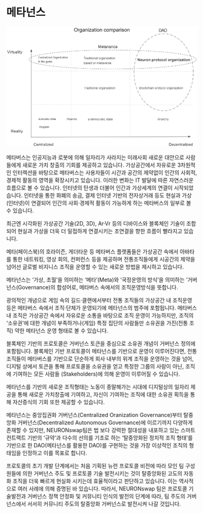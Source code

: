 # 메타넌스

![](<../.gitbook/assets/image (6).png>)

메타버스는 인공지능과 로봇에 의해 일자리가 사라지는 미래사회 새로운 대안으로 사람들에게 새로운 가치 창출의 기회를 제공하고 있습니다. 가상공간에서 자유로운 3차원적인 인터렉션을 바탕으로 메타버스는 사용자들이 시간과 공간의 제약없이 인간의 사회적, 경제적 활동의 영역을 확장시키고 있습니다. 이러한 변화는 IT 발달에 따른 자연스러운 흐름으로 볼 수 있습니다. 인터넷의 탄생과 더불어 인간과 가상세계의 연결이 시작되었습니다. 인터넷을 통한 화폐의 송금, 결제 인터넷 기반의 전자상거래 등도 현실과 가상(인터넷)이 연결되어 인간의 사회·경제적 활동이 가능하게 하는 메타버스의 일부로 볼 수 있습니다.

최근엔 시각화된 가상공간 기술(2D, 3D), Ar·Vr 등의 디바이스와 블록체인 기술이 조합되어 현실과 가상을 더욱 더 밀접하게 연결시키는 초연결을 향한 흐름이 빨라지고 있습니다.

메타(페이스북)의 호라이즌, 게더타운 등 메타버스 플랫폼들은 가상공간 속에서 아바타를 통한 네트워킹, 영상 회의, 컨퍼런스 등을 제공하며 전통조직들에게 시공간의 제약을 넘어선 글로벌 비지니스 조직을 운영할 수 있는 새로운 방법을 제시하고 있습니다.

메타넌스는 ‘가상, 초월’을 의미하는 ‘메타’(Meta)와 ‘국정운영의 방식’을 의미하는 ’거버넌스(Governance)의 합성어로, 메타버스 속에서의 조직운영방식을 뜻합니다.

광의적인 개념으로 게임 속의 길드·클랜에서부터 전통 조직들의 가상공간 내 조직운영 등은 메타버스 속에서 조직·단체가 운영되기에 메타넌스의 범주에 포함됩니다. 메타버스 내 조직은 가상공간 속에서 자유로운 소통을 바탕으로 조직 운영이 가능하지만, 조직의 ‘소유권’에 대한 개념이 부족하거나(게임) 특정 집단의 사람들만 소유권을 가진(전통 조직) 약한 메타넌스 운영 형태로 볼 수 있습니다.

블록체인 기반의 프로토콜은 거버넌스 토큰을 중심으로 소유권 개념이 거버넌스 정의에 포함됩니다. 블록체인 기반 프로토콜이 메타넌스를 기반으로 운영이 이루어진다면, 전통 조직들이 메타버스를 기반으로 단순하게 회사 내부의 위계 조직을 운영하는 것을 넘어, 디지털 상에서 토큰을 통해 프로토콜을 소유권을 얻고 특정한 그룹의 사람이 아닌, 조직에 기여하는 모든 사람들 (Stakeholders)에 의해 운영이 이루어질 수 있습니다.

메타넌스를 기반의 새로운 조직형태는 노동이 종말해가는 시대에 디지털상의 일자리 제공을 통해 새로운 가치창출에 기여하고, 자신이 기여하는 조직에 대한 소유권 획득을 통해 자산증식의 기회 또한 제공할 수 있습니다.

메타넌스는 중앙집권화 거버넌스(Centralized Oranization Governance)부터 탈중앙화 거버넌스(Decentralized Autonomous Governance)에 이르기까지 다양하게 존재할 수 있지만, NEURONswap팀은 법 보다 강력한 절대성을 내포하고 있는 스마트컨트랙트 기반의 ‘규약’과 다수의 선의를 기초로 하는 ‘탈중앙화된 정치적 조직 형태’를 기반으로 한 DAO(메타넌스를 활용한 DAO)를 구현하는 것을 가장 이상적인 조직의 형태임을 인정하고 이를 목표로 합니다.

프로토콜의 초기 개발 단계에서는 처음 기획된 뉴런 프로토콜 비전에 따라 모인 팀 구성원들에 의한 거버넌스 주도 및 프로토콜 기술 발전시키는 것이 탈중앙화된 고도의 자동화 조직을 더욱 빠르게 현실화 시키는데 효율적이라고 판단하고 있습니다. 이는 역사적으로 여러 사례에 의해 증명된 바 있습니다. 따라서, NEURONswap 팀은 프로토콜 기술발전과 거버넌스 정책 안정화 및 커뮤니티 인식의 발전의 단계에 따라, 팀 주도의 거버넌스에서 서서히 커뮤니티 주도의 탈중앙화 거버넌스로 발전시켜 나갈 것입니다.
